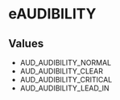 # eAUDIBILITY

## Values
* AUD_AUDIBILITY_NORMAL
* AUD_AUDIBILITY_CLEAR
* AUD_AUDIBILITY_CRITICAL
* AUD_AUDIBILITY_LEAD_IN